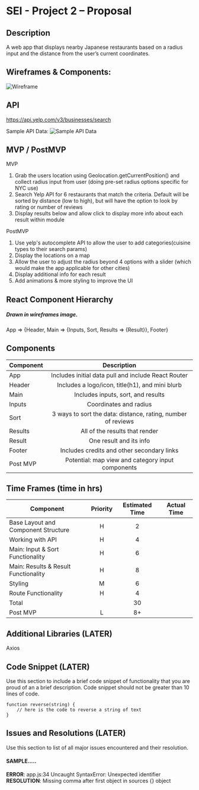 # SEI - Project 2 – Proposal

## Description

A web app that displays nearby Japanese restaurants based on a radius input and the distance from the user’s current coordinates.

## Wireframes & Components:
![Wireframe](https://res.cloudinary.com/jadscloudinary/image/upload/v1566577886/sei-project2-wireframe_mxbo2f.jpg)

## API

https://api.yelp.com/v3/businesses/search

Sample API Data:
![Sample API Data](https://res.cloudinary.com/jadscloudinary/image/upload/v1566578218/sei-project2-apisnippet_jdhbyv.png)

## MVP / PostMVP

MVP
1.	Grab the users location using Geolocation.getCurrentPosition() and collect radius input from user (doing pre-set radius options specific for NYC use)
2. Search Yelp API for 6 restaurants that match the criteria. Default will be sorted by distance (low to high), but will have the option to look by rating or number of reviews
3.	Display results below and allow click to display more info about each result within module

PostMVP
1.	Use yelp's autocomplete API to allow the user to add categories(cuisine types to their search params)
2.	Display the locations on a map
3.	Allow the user to adjust the radius beyond 4 options with a slider (which would make the app applicable for other cities)
4. Display additional info for each result
5. Add animations & more styling to improve the UI

## React Component Hierarchy

##### Drawn in wireframes image.

App => {Header, Main => {Inputs, Sort, Results => {Result}}, Footer}

## Components

| Component | Description |
| --- | :---: |  
| App | Includes initial data pull and include React Router|
| Header | Includes a logo/icon, title(h1), and mini blurb |
| Main | Includes inputs, sort, and results |
| Inputs | Coordinates and radius |
| Sort | 3 ways to sort the data: distance, rating, number of reviews |
| Results | All of the results that render |
| Result | One result and its info |
| Footer | Includes credits and other secondary links |
| Post MVP | Potential: map view and category input components |


## Time Frames (time in hrs)

| Component | Priority | Estimated Time | Actual Time |
| --- | :---: |  :---: | :---: |
| Base Layout and Component Structure | H | 2|  |  |
| Working with API | H | 4  |
| Main: Input & Sort Functionality | H | 6  |
| Main: Results & Result Functionality | H | 8 |
| Styling | M | 6  |
| Route Functionality | H | 4 |
| Total |  |  30 | |
| Post MVP | L | 8+  |


## Additional Libraries (LATER)
 Axios

## Code Snippet (LATER)

Use this section to include a brief code snippet of functionality that you are proud of an a brief description.  Code snippet should not be greater than 10 lines of code.

```
function reverse(string) {
	// here is the code to reverse a string of text
}
```

## Issues and Resolutions (LATER)
 Use this section to list of all major issues encountered and their resolution.

#### SAMPLE.....
**ERROR**: app.js:34 Uncaught SyntaxError: Unexpected identifier                                
**RESOLUTION**: Missing comma after first object in sources {} object
